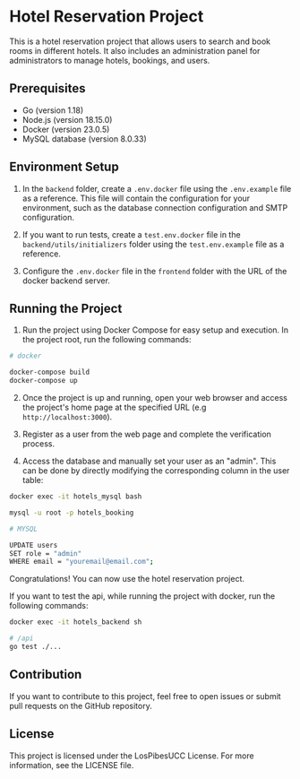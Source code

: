 # Hotel Reservation Project

This is a hotel reservation project that allows users to search and book rooms in different hotels. It also includes an administration panel for administrators to manage hotels, bookings, and users.

## Prerequisites

- Go (version 1.18)
- Node.js (version 18.15.0)
- Docker (version 23.0.5)
- MySQL database (version 8.0.33)

## Environment Setup

1. In the `backend` folder, create a `.env.docker` file using the `.env.example` file as a reference. This file will contain the configuration for your environment, such as the database connection configuration and SMTP configuration.

2. If you want to run tests, create a `test.env.docker` file in the `backend/utils/initializers` folder using the `test.env.example` file as a reference.

3. Configure the `.env.docker` file in the `frontend` folder with the URL of the docker backend server.

## Running the Project

1. Run the project using Docker Compose for easy setup and execution. In the project root, run the following commands:

```bash
# docker

docker-compose build
docker-compose up
```

2. Once the project is up and running, open your web browser and access the project's home page at the specified URL (e.g `http://localhost:3000`).

3. Register as a user from the web page and complete the verification process.

4. Access the database and manually set your user as an "admin". This can be done by directly modifying the corresponding column in the user table:
```bash
docker exec -it hotels_mysql bash

mysql -u root -p hotels_booking

# MYSQL

UPDATE users 
SET role = "admin" 
WHERE email = "youremail@email.com";
```

Congratulations! You can now use the hotel reservation project.

If you want to test the api, while running the project with docker, run the following commands:
```bash
docker exec -it hotels_backend sh

# /api
go test ./...
```

## Contribution

If you want to contribute to this project, feel free to open issues or submit pull requests on the GitHub repository.

## License

This project is licensed under the LosPibesUCC License. For more information, see the LICENSE file.

